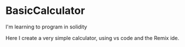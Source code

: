 # BasicCalculator
 I'm learning to program in solidity

 Here I create a very simple calculator, using vs code and the Remix ide.
